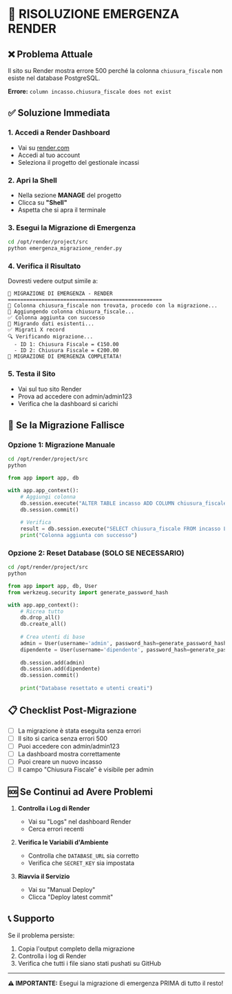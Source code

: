 # 🚨 RISOLUZIONE EMERGENZA RENDER

## ❌ Problema Attuale
Il sito su Render mostra errore 500 perché la colonna `chiusura_fiscale` non esiste nel database PostgreSQL.

**Errore:** `column incasso.chiusura_fiscale does not exist`

## ✅ Soluzione Immediata

### 1. **Accedi a Render Dashboard**
- Vai su [render.com](https://render.com)
- Accedi al tuo account
- Seleziona il progetto del gestionale incassi

### 2. **Apri la Shell**
- Nella sezione **MANAGE** del progetto
- Clicca su **"Shell"**
- Aspetta che si apra il terminale

### 3. **Esegui la Migrazione di Emergenza**
```bash
cd /opt/render/project/src
python emergenza_migrazione_render.py
```

### 4. **Verifica il Risultato**
Dovresti vedere output simile a:
```
🚨 MIGRAZIONE DI EMERGENZA - RENDER
==================================================
🔄 Colonna chiusura_fiscale non trovata, procedo con la migrazione...
📝 Aggiungendo colonna chiusura_fiscale...
✅ Colonna aggiunta con successo
🔄 Migrando dati esistenti...
✅ Migrati X record
🔍 Verificando migrazione...
  - ID 1: Chiusura Fiscale = €150.00
  - ID 2: Chiusura Fiscale = €200.00
🎉 MIGRAZIONE DI EMERGENZA COMPLETATA!
```

### 5. **Testa il Sito**
- Vai sul tuo sito Render
- Prova ad accedere con admin/admin123
- Verifica che la dashboard si carichi

## 🔧 Se la Migrazione Fallisce

### Opzione 1: Migrazione Manuale
```bash
cd /opt/render/project/src
python
```

```python
from app import app, db

with app.app_context():
    # Aggiungi colonna
    db.session.execute("ALTER TABLE incasso ADD COLUMN chiusura_fiscale FLOAT DEFAULT 0")
    db.session.commit()
    
    # Verifica
    result = db.session.execute("SELECT chiusura_fiscale FROM incasso LIMIT 1")
    print("Colonna aggiunta con successo")
```

### Opzione 2: Reset Database (SOLO SE NECESSARIO)
```bash
cd /opt/render/project/src
python
```

```python
from app import app, db, User
from werkzeug.security import generate_password_hash

with app.app_context():
    # Ricrea tutto
    db.drop_all()
    db.create_all()
    
    # Crea utenti di base
    admin = User(username='admin', password_hash=generate_password_hash('admin123'), is_admin=True, nome_completo='Admin')
    dipendente = User(username='dipendente', password_hash=generate_password_hash('dipendente123'), is_admin=False, nome_completo='Dipendente')
    
    db.session.add(admin)
    db.session.add(dipendente)
    db.session.commit()
    
    print("Database resettato e utenti creati")
```

## 📋 Checklist Post-Migrazione

- [ ] La migrazione è stata eseguita senza errori
- [ ] Il sito si carica senza errori 500
- [ ] Puoi accedere con admin/admin123
- [ ] La dashboard mostra correttamente
- [ ] Puoi creare un nuovo incasso
- [ ] Il campo "Chiusura Fiscale" è visibile per admin

## 🆘 Se Continui ad Avere Problemi

1. **Controlla i Log di Render**
   - Vai su "Logs" nel dashboard Render
   - Cerca errori recenti

2. **Verifica le Variabili d'Ambiente**
   - Controlla che `DATABASE_URL` sia corretto
   - Verifica che `SECRET_KEY` sia impostata

3. **Riavvia il Servizio**
   - Vai su "Manual Deploy"
   - Clicca "Deploy latest commit"

## 📞 Supporto

Se il problema persiste:
1. Copia l'output completo della migrazione
2. Controlla i log di Render
3. Verifica che tutti i file siano stati pushati su GitHub

---

**⚠️ IMPORTANTE:** Esegui la migrazione di emergenza PRIMA di tutto il resto! 